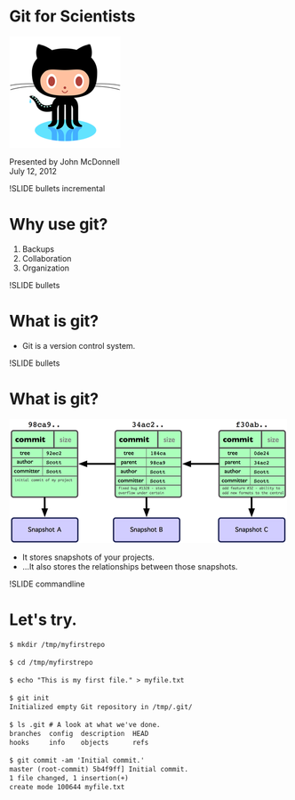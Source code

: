 <!SLIDE title-slide>

# Git for Scientists  

![octocat](../images/octocat.png)

Presented by John McDonnell  
July 12, 2012


!SLIDE bullets incremental

# Why use git?

1. Backups
1. Collaboration
1. Organization

!SLIDE bullets
# What is git? #

  * Git is a version control system. 

!SLIDE bullets
# What is git? #

![threecommits](../images/threecommits.png)

  * It stores snapshots of your projects.
  * ...It also stores the relationships between those snapshots.


!SLIDE commandline
# Let's try.

    $ mkdir /tmp/myfirstrepo

    $ cd /tmp/myfirstrepo

    $ echo "This is my first file." > myfile.txt

    $ git init
    Initialized empty Git repository in /tmp/.git/

    $ ls .git # A look at what we've done.
    branches  config  description  HEAD  
    hooks     info    objects      refs

    $ git commit -am 'Initial commit.'
    master (root-commit) 5b4f9ff] Initial commit.
    1 file changed, 1 insertion(+)
    create mode 100644 myfile.txt

